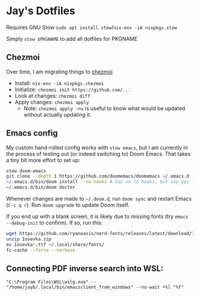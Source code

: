 # Jay's Dotfiles

Requires GNU Stow `sudo apt install stow`/`nix-env -iA nixpkgs.stow`

Simply `stow $PKGNAME` to add all dotfiles for PKGNAME

## Chezmoi

Over time, I am migrating things to [chezmoi](https://www.chezmoi.io/) 

- Install: `nix-env -iA nixpkgs.chezmoi`
- Initialize: `chezmoi init https://github.com/...`
- Look at changes: `chezmoi diff`
- Apply changes: `chezmoi apply`
  - Note: `chezmoi apply -nv` is useful to know what would be updated without actually updating it.

## Emacs config

My custom hand-rolled config works with `stow emacs`, but I am currently in the
process of testing out (or indeed switching to) Doom Emacs. That takes a tiny
bit more effort to set up:

```sh
stow doom-emacs
git clone --depth 1 https://github.com/doomemacs/doomemacs ~/.emacs.d
~/.emacs.d/bin/doom install --no-hooks # Say no to hooks, but say yes to all else
~/.emacs.d/bin/doom doctor
```

Whenever changes are made to `~/.doom.d`, run `doom sync` and restart Emacs
(`C-c q r`). Run `doom upgrade` to update Doom itself.

If you end up with a blank screen, it is likely due to missing fonts (try 
`emacs --debug-init` to confirm). If so, run this:

```sh
wget https://github.com/ryanoasis/nerd-fonts/releases/latest/download/Iosevka.zip
unzip Iosevka.zip
mv Iosevka*.ttf ~/.local/share/fonts/
fc-cache --force --verbose
```

## Connecting PDF inverse search into WSL:

```
"C:\Program Files\WSL\wslg.exe" -- "/home/jayb/.local/bin/emacsclient_from_windows" --no-wait +%l "%f"
```

